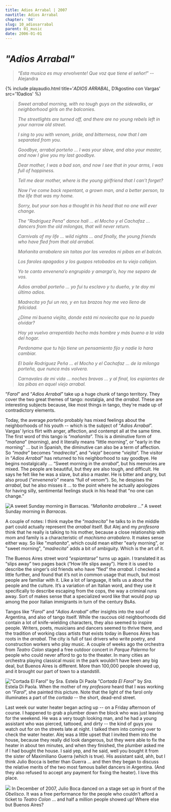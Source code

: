 ```yaml
---
title: Adios Arrabal | 2007
navtitle: Adios Arrabal
chapter: '04'
slug: 10_adiosarrabal
parent: 01_music
date: 2006-01-01
---
```


# _"Adios Arrabal"_

> “_Esta musica es muy envolvente! Que voz que tiene el señor!_”
> -- Alejandra

{% include playaudio.html
title='_ADIOS ARRABAL_, D’Agostino con Vargas'
src='10adios' %}

> _Sweet arrabal morning,
> with no tough guys on the sidewalks,
> or neighborhood girls on the balconies._
>
> _The streetlights are turned off,
> and there are no young rebels left
> in your narrow old street._
>
> _I sing to you with venom,
> pride, and bitterness,
> now that I am separated from you._
>
> _Goodbye, arrabal porteño ...
> I was your slave, and also your master,
> and now I give you my last goodbye._
>
> _Dear mother, I was a bad son,
> and now I see that in your arms,
> I was full of happiness._
>
> _Tell me dear mother,
> where is the young girlfriend
> that I can’t forget?_
>
> _Now I've come back repentant,
> a grown man, and a better person,
> to the life that was my home._
>
> _Sorry, but your son
> has a thought in his head
> that no one will ever change._
>
> _The “Rodriguez Pena” dance hall ...
> el Mocho y el Cachafaz ...
> dancers from the old milongas,
> that will never return._
>
> _Carnivals of my life ...
> wild nights ... and finally,
> the young friends who have fled
> from that old arrabal._
>
> _Mañanita arrabalera
> sin taitas por las veredas
> ni pibas en el balcón._
>
> _Los faroles apagados
> y los guapos retobados
> en tu viejo callejon._
>
> _Yo te canto envenena’o
> engrupido y amarga'o,
> hoy me separo de vos._
>
> _Adios arrabal porteño ...
> yo fui tu esclavo y tu dueño,
> y te doy mi último adios._
>
> _Madrecita yo fui un reo,
> y en tus brazos hoy me veo
> lleno de felicidad._
>
> _¿Dime mi buena viejita,
> donde está  mi noviecita
> que no la puedo olvidar?_
>
> _Hoy ya vuelvo arrepentido
> hecho más hombre y más bueno
> a la vida del hogar._
>
> _Perdoname que tu hijo
> tiene un pensamiento fijo
> y nadie lo hara cambiar._
>
> _El baile Rodríguez Peña ...
> el Mocho y el Cachafaz ...
> de la milonga porteña,
> que nunca más volvera._
>
> _Carnavales de mi vida ...
> noches bravas ... y al final,
> los espiantes de las pibas
> en aquel viejo arrabal._

“_Farol_” and “_Adios Arrabal_” take up a huge chunk of tango territory. They cover the two great themes of tango: nostalgia, and the _arrabal_.
These are interesting subjects because, like most things in tango, they're made up of contradictory elements.

Today, the average _porteño_ probably has mixed feelings about the neighborhoods of his youth -- which is the subject of “_Adios Arrabal_”.
Vargas’ lyrics flirt with anger, affection, and contempt all at the same time.
The first word of this tango is “_mañanita_”.
This is a diminutive form of “_mañana_” (morning), and it literally means “little morning”, or "early in the morning" ... but in Spanish, the diminutive can also be a term of affection.
So _“madre_” becomes “_madrecita_”, and “_vieja_” become “_viejita_”.
The visitor in “_Adios Arrabal_” has returned to his neighborhood to say goodbye.
He begins nostalgically ... “Sweet morning in the _arrabal_”, but his memories are mixed.
The people are beautiful, but they are also tough, and difficult.
He says he felt like he was a slave, but also a master.
He is bitter and angry, but also proud (“_envenena’o_” means “full of venom”).
So, he despises the _arrabal_, but he also misses it ... to the point where he actually apologizes for having silly, sentimental feelings stuck in his head that “no one can change.”

![A sweet Sunday morning in Barracas.](/4_pics/10arrabal/image004.jpg)
“_Mañanita arrabalera_ ...” A sweet Sunday morning in _Barracas_.

A couple of notes: I think maybe the “_madrecita_” he talks to in the middle part could actually represent the _arrabal_ itself.
But Alej and my _profesora_ think that he really is talking to his mother, because a close relationship with mom and family is a characteristic of _machismo arrabalero_.
It makes sense either way.
So like "_mañanita_", which could mean either "early morning", or "sweet morning", "_madrecita_" adds a bit of ambiguity.
Which is the art of it.

The Buenos Aires street word “_espiantarse_” turns up again.
I translated it as “slips away” two pages back (“How life slips away”).
Here it is used to describe the singer’s old friends who have “fled” the _arrabal_.
I checked a little further, and found that it’s not in common usage that much, but most people are familiar with it.
Like a lot of language, it tells us a about the people and the culture.
It’s a variation of an Italian word, and they use it specifically to describe escaping from the cops, the way a criminal runs away.
Sort of makes sense that a specialized word like that would pop up among the poor Italian immigrants in turn of the century BsAs.

Tangos like “_Farol_” and “_Adios Arrabal_” offer insights into the soul of Argentina, and also of tango itself.
While the raucous old neighborhoods did contain a lot of knife-wielding characters, they also seemed to inspire people.
Writers, poets, musicians and dancers seemed to thrive there, and the tradition of working class artists that exists today in Buenos Aires has roots in the _arrabal_.
The city is full of taxi drivers who write poetry, and construction workers who play music.
A couple of weeks ago the orchestra from _Teatro Colon_ staged a free outdoor concert in _Parque Palermo_ for people who could never afford to go to the theater.
In many cities an orchestra playing classical music in the park wouldn’t have been any big deal, but Buenos Aires is different.
More than 100,000 people showed up, and it brought our part of town to a standstill.

!["Cortada El Farol” by Sra. Estela Di Paola](/4_pics/10arrabal/image003.jpg)
_"Cortada El Farol”_ by _Sra._ Estela Di Paola. When the mother of my _profesora_
heard that I was working on “_Farol_”, she painted this picture.
Note that the light of the farol only illuminates a part
of the _cortada_ -- the short, dead-end street.

Last week our water heater began acting up -- on a Friday afternoon of course.
I happened to grab a plumber down the block who was just leaving for the weekend.
He was a very tough looking man, and he had a young assistant who was pierced, tattooed, and dirty -- the kind of guys you watch out for on the streets late at night.
I talked them into coming over to check the water heater.
Alej was a little upset that I invited them into the house, because they really did look dangerous, but they were able to fix the heater in about ten minutes, and when they finished, the plumber asked me if I had bought the house.
I said yep, and he said, well you bought it from the sister of Maximiliano Guerra (which is true).
His assistant said, ahh, but I think Julio Bocca is better than Guerra ... and then they began to discuss the relative merits of the two most famous ballet dancers in Argentina.
(And they also refused to accept any payment for fixing the heater).
I love this place.



![](/4_pics/10arrabal/Boca-ObeliscoWeb.jpg)
In December of 2007, Julio Boca danced on a stage set up in front of the _Obelisco_. It was a free performance
for the people who couldn't afford a ticket to _Teatro Colon_ ... and half a million people showed up!
Where else but Buenos Aires?
